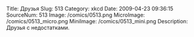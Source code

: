 Title: Друзья 
Slug: 513 
Category: xkcd 
Date: 2009-04-23 09:36:15 
SourceNum: 513 
Image: /comics/0513.png 
MicroImage: /comics/0513_micro.png 
MiniImage: /comics/0513_mini.png 
Description: Друзья с недостатками. 

